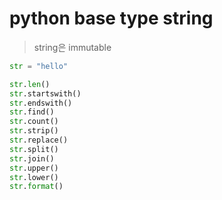 # python base type string

> string은 immutable

```py
str = "hello"

str.len()
str.startswith()
str.endswith()
str.find()
str.count()
str.strip()
str.replace()
str.split()
str.join()
str.upper()
str.lower()
str.format()
```
